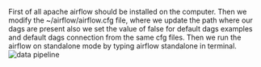 First of all apache airflow should be installed on the computer.
Then we modify the ~/airflow/airflow.cfg file, where we update the path where our dags are present also we set the value of false for default dags examples and default dags connection from the same cfg files.
Then we run the airflow on standalone mode by typing airflow standalone in terminal.
![data pipeline](https://github.com/sanjoggaihre/Data-Pipeline-using-apache-airflow-to-download-podcast-episodes/blob/main/pipeline.png?raw=true)
